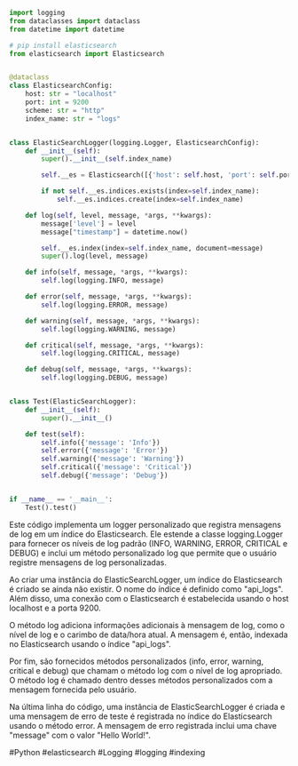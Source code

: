 ```python
import logging
from dataclasses import dataclass
from datetime import datetime

# pip install elasticsearch
from elasticsearch import Elasticsearch


@dataclass
class ElasticsearchConfig:
    host: str = "localhost"
    port: int = 9200
    scheme: str = "http"
    index_name: str = "logs"


class ElasticSearchLogger(logging.Logger, ElasticsearchConfig):
    def __init__(self):
        super().__init__(self.index_name)

        self.__es = Elasticsearch([{'host': self.host, 'port': self.port, 'scheme': self.scheme}])

        if not self.__es.indices.exists(index=self.index_name):
            self.__es.indices.create(index=self.index_name)

    def log(self, level, message, *args, **kwargs):
        message['level'] = level
        message["timestamp"] = datetime.now()

        self.__es.index(index=self.index_name, document=message)
        super().log(level, message)

    def info(self, message, *args, **kwargs):
        self.log(logging.INFO, message)

    def error(self, message, *args, **kwargs):
        self.log(logging.ERROR, message)

    def warning(self, message, *args, **kwargs):
        self.log(logging.WARNING, message)

    def critical(self, message, *args, **kwargs):
        self.log(logging.CRITICAL, message)

    def debug(self, message, *args, **kwargs):
        self.log(logging.DEBUG, message)


class Test(ElasticSearchLogger):
    def __init__(self):
        super().__init__()

    def test(self):
        self.info({'message': 'Info'})
        self.error({'message': 'Error'})
        self.warning({'message': 'Warning'})
        self.critical({'message': 'Critical'})
        self.debug({'message': 'Debug'})


if __name__ == '__main__':
    Test().test()

```

Este código implementa um logger personalizado que registra mensagens de log em um índice do Elasticsearch. Ele estende a classe logging.Logger para fornecer os níveis de log padrão (INFO, WARNING, ERROR, CRITICAL e DEBUG) e inclui um método personalizado log que permite que o usuário registre mensagens de log personalizadas.

Ao criar uma instância do ElasticSearchLogger, um índice do Elasticsearch é criado se ainda não existir. O nome do índice é definido como "api_logs". Além disso, uma conexão com o Elasticsearch é estabelecida usando o host localhost e a porta 9200.

O método log adiciona informações adicionais à mensagem de log, como o nível de log e o carimbo de data/hora atual. A mensagem é, então, indexada no Elasticsearch usando o índice "api_logs".

Por fim, são fornecidos métodos personalizados (info, error, warning, critical e debug) que chamam o método log com o nível de log apropriado. O método log é chamado dentro desses métodos personalizados com a mensagem fornecida pelo usuário.

Na última linha do código, uma instância de ElasticSearchLogger é criada e uma mensagem de erro de teste é registrada no índice do Elasticsearch usando o método error. A mensagem de erro registrada inclui uma chave "message" com o valor "Hello World!".

#Python #elasticsearch #Logging #logging #indexing